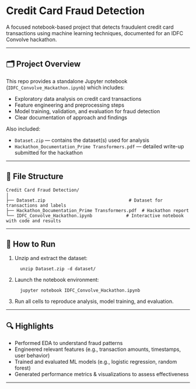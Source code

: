 # Credit Card Fraud Detection

A focused notebook-based project that detects fraudulent credit card transactions using machine learning techniques, documented for an IDFC Convolve hackathon.

---

## 🗂️ Project Overview

This repo provides a standalone Jupyter notebook (`IDFC_Convolve_Hackathon.ipynb`) which includes:
- Exploratory data analysis on credit card transactions
- Feature engineering and preprocessing steps
- Model training, validation, and evaluation for fraud detection
- Clear documentation of approach and findings

Also included:  
- `Dataset.zip` — contains the dataset(s) used for analysis  
- `Hackathon_Documentation_Prime Transformers.pdf` — detailed write-up submitted for the hackathon

---

## 📁 File Structure

```
Credit Card Fraud Detection/
│
├── Dataset.zip                                # Dataset for transactions and labels
├── Hackathon_Documentation_Prime Transformers.pdf  # Hackathon report
└── IDFC_Convolve_Hackathon.ipynb             # Interactive notebook with code and results
```

---

## 🚀 How to Run

1. Unzip and extract the dataset:
 
         unzip Dataset.zip -d dataset/  
2. Launch the notebook environment:
 
         jupyter notebook IDFC_Convolve_Hackathon.ipynb  
3. Run all cells to reproduce analysis, model training, and evaluation.

---

## 🔍 Highlights

- Performed EDA to understand fraud patterns
- Engineered relevant features (e.g., transaction amounts, timestamps, user behavior)
- Trained and evaluated ML models (e.g., logistic regression, random forest)
- Generated performance metrics & visualizations to assess effectiveness

---

